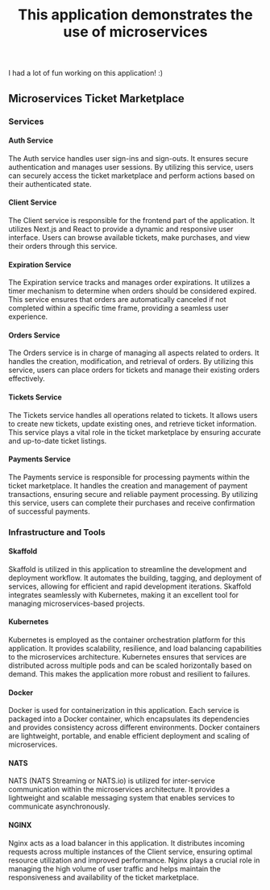 
<body>
  <header>
    <h1>This application demonstrates the use of microservices</h1>
  </header>
  
  
  <p>I had a lot of fun working on this application! :)</p>

  <h2>Microservices Ticket Marketplace</h2>

  <h3>Services</h3>
  <h4>Auth Service</h4>
  <p>The Auth service handles user sign-ins and sign-outs. It ensures secure authentication and manages user sessions. By utilizing this service, users can securely access the ticket marketplace and perform actions based on their authenticated state.</p>

  <h4>Client Service</h4>
  <p>The Client service is responsible for the frontend part of the application. It utilizes Next.js and React to provide a dynamic and responsive user interface. Users can browse available tickets, make purchases, and view their orders through this service.</p>

  <h4>Expiration Service</h4>
  <p>The Expiration service tracks and manages order expirations. It utilizes a timer mechanism to determine when orders should be considered expired. This service ensures that orders are automatically canceled if not completed within a specific time frame, providing a seamless user experience.</p>

  <h4>Orders Service</h4>
  <p>The Orders service is in charge of managing all aspects related to orders. It handles the creation, modification, and retrieval of orders. By utilizing this service, users can place orders for tickets and manage their existing orders effectively.</p>

  <h4>Tickets Service</h4>
  <p>The Tickets service handles all operations related to tickets. It allows users to create new tickets, update existing ones, and retrieve ticket information. This service plays a vital role in the ticket marketplace by ensuring accurate and up-to-date ticket listings.</p>

  <h4>Payments Service</h4>
  <p>The Payments service is responsible for processing payments within the ticket marketplace. It handles the creation and management of payment transactions, ensuring secure and reliable payment processing. By utilizing this service, users can complete their purchases and receive confirmation of successful payments.</p>

  <h3>Infrastructure and Tools</h3>
  <h4>Skaffold</h4>
  <p>Skaffold is utilized in this application to streamline the development and deployment workflow. It automates the building, tagging, and deployment of services, allowing for efficient and rapid development iterations. Skaffold integrates seamlessly with Kubernetes, making it an excellent tool for managing microservices-based projects.</p>

  <h4>Kubernetes</h4>
  <p>Kubernetes is employed as the container orchestration platform for this application. It provides scalability, resilience, and load balancing capabilities to the microservices architecture. Kubernetes ensures that services are distributed across multiple pods and can be scaled horizontally based on demand. This makes the application more robust and resilient to failures.</p>

  <h4>Docker</h4>
  <p>Docker is used for containerization in this application. Each service is packaged into a Docker container, which encapsulates its dependencies and provides consistency across different environments. Docker containers are lightweight, portable, and enable efficient deployment and scaling of microservices.</p>

  <h4>NATS</h4>
  <p>NATS (NATS Streaming or NATS.io) is utilized for inter-service communication within the microservices architecture. It provides a lightweight and scalable messaging system that enables services to communicate asynchronously.</p>

    
  <h4>NGINX</h4>
  <p>Nginx acts as a load balancer in this application. It distributes incoming requests across multiple instances of the Client service, ensuring optimal resource utilization and improved performance. Nginx plays a crucial role in managing the high volume of user traffic and helps maintain the responsiveness and availability of the ticket marketplace.</p>
